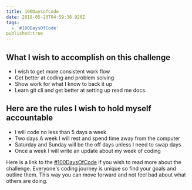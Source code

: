 ```yaml
---
title: 100Daysofcode
date: 2019-05-20T04:59:38.920Z
tags:
  - '#100DaysOfCode'
published:true
---
```

## What I wish to accomplish on this challenge

* I wish to get more consistent work flow
* Get better at coding and problem solving
* Show work for what I know to back it up
* Learn git cli and get better at setting up read me docs.

## Here are the rules I wish to hold myself accountable
* I will code no less than 5 days a week
* Two days A week I will rest and spend time away from the computer
* Saturday and Sunday will be the off days unless I need to swap days
* Once a week I will write an update about my week of coding

Here is a link to the [#100DaysOfCode](https://www.100daysofcode.com/) if you wish to read more about the challenge. Everyone's coding journey is unique so find your goals and outline them. This way you can move forward and not feel bad about what others are doing. 
